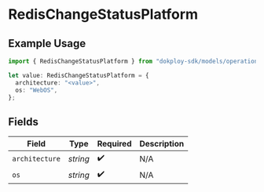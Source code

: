 # RedisChangeStatusPlatform

## Example Usage

```typescript
import { RedisChangeStatusPlatform } from "dokploy-sdk/models/operations";

let value: RedisChangeStatusPlatform = {
  architecture: "<value>",
  os: "WebOS",
};
```

## Fields

| Field              | Type               | Required           | Description        |
| ------------------ | ------------------ | ------------------ | ------------------ |
| `architecture`     | *string*           | :heavy_check_mark: | N/A                |
| `os`               | *string*           | :heavy_check_mark: | N/A                |